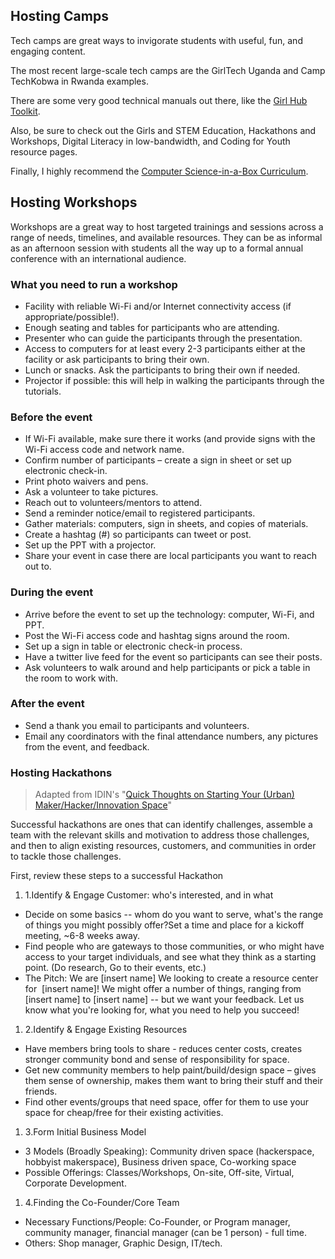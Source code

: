 ## Hosting Camps

Tech camps are great ways to invigorate students with useful, fun, and engaging content.

The most recent large-scale tech camps are the GirlTech Uganda and Camp TechKobwa in Rwanda examples.

There are some very good technical manuals out there, like the [Girl Hub Toolkit](https://drive.google.com/file/d/0B3_92O4iu-M3RHNqTml1OXVXeUE/view).

Also, be sure to check out the Girls and STEM Education, Hackathons and Workshops, Digital Literacy in low-bandwidth, and Coding for Youth resource pages.

Finally, I highly recommend the [Computer Science-in-a-Box Curriculum](https://www.ncwit.org/resources/computer-science-box-unplug-your-curriculum).

## Hosting Workshops

Workshops are a great way to host targeted trainings and sessions across a range of needs, timelines, and available resources. They can be as informal as an afternoon session with students all the way up to a formal annual conference with an international audience.

### What you need to run a workshop

- Facility with reliable Wi-Fi and/or Internet connectivity access (if appropriate/possible!).
- Enough seating and tables for participants who are attending.
- Presenter who can guide the participants through the presentation.
- Access to computers for at least every 2-3 participants either at the facility or ask participants to bring their own.
- Lunch or snacks. Ask the participants to bring their own if needed.
- Projector if possible: this will help in walking the participants through the tutorials.

### Before the event

- If Wi-Fi available, make sure there it works (and provide signs with the Wi-Fi access code and network name.
- Confirm number of participants – create a sign in sheet or set up electronic check-in.
- Print photo waivers and pens.
- Ask a volunteer to take pictures.
- Reach out to volunteers/mentors to attend.
- Send a reminder notice/email to registered participants.
- Gather materials: computers, sign in sheets, and copies of materials.
- Create a hashtag (#) so participants can tweet or post.
- Set up the PPT with a projector.
- Share your event in case there are local participants you want to reach out to.

### During the event

- Arrive before the event to set up the technology: computer, Wi-Fi, and PPT.
- Post the Wi-Fi access code and hashtag signs around the room.
- Set up a sign in table or electronic check-in process.
- Have a twitter live feed for the event so participants can see their posts.
- Ask volunteers to walk around and help participants or pick a table in the room to work with.

### After the event

- Send a thank you email to participants and volunteers.
- Email any coordinators with the final attendance numbers, any pictures from the event, and feedback.

### Hosting Hackathons

> Adapted from IDIN's "[Quick Thoughts on Starting Your (Urban) Maker/Hacker/Innovation Space](https://www.idin.org/sites/default/files/resources/Olin%20Y3Q4%20Addendum%20Quick%20Thoughts%20on%20Starting%20Your%20IC.pdf)"

Successful hackathons are ones that can identify challenges, assemble a team with the relevant skills and motivation to address those challenges, and then to align existing resources, customers, and communities in order to tackle those challenges.

First, review these steps to a successful Hackathon

1. 1.Identify & Engage Customer: who's interested, and in what

- Decide on some basics -- whom do you want to serve, what's the range of things you might possibly offer?Set a time and place for a kickoff meeting, ~6-8 weeks away.
- Find people who are gateways to those communities, or who might have access to your target individuals, and see what they think as a starting point. (Do research, Go to their events, etc.)
- The Pitch: We are [insert name] We looking to create a resource center for  [insert name]! We might offer a number of things, ranging from [insert name] to [insert name] -- but we want your feedback. Let us know what you're looking for, what you need to help you succeed!

1. 2.Identify & Engage Existing Resources

- Have members bring tools to share - reduces center costs, creates stronger community bond and sense of responsibility for space.  
- Get new community members to help paint/build/design space – gives them sense of ownership, makes them want to bring their stuff and their friends.  
- Find other events/groups that need space, offer for them to use your space for cheap/free for their existing activities.

1. 3.Form Initial Business Model

- 3 Models (Broadly Speaking): Community driven space (hackerspace, hobbyist makerspace), Business driven space, Co-working space
- Possible Offerings: Classes/Workshops, On-site, Off-site, Virtual, Corporate Development.

1. 4.Finding the Co-Founder/Core Team

- Necessary Functions/People: Co-Founder, or Program manager, community manager, financial manager (can be 1 person) - full time.
- Others: Shop manager, Graphic Design, IT/tech.


